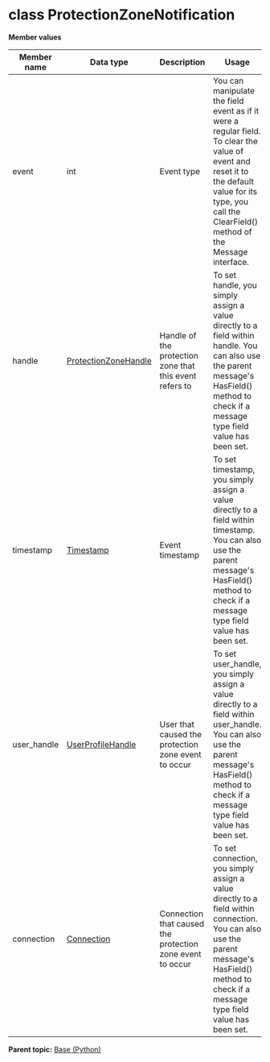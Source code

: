 # class ProtectionZoneNotification

 **Member values** 

|Member name|Data type|Description|Usage|
|-----------|---------|-----------|-----|
|event|int|Event type|You can manipulate the field event as if it were a regular field. To clear the value of event and reset it to the default value for its type, you call the ClearField\(\) method of the Message interface.|
|handle| [ProtectionZoneHandle](ProtectionZoneHandle.md#)|Handle of the protection zone that this event refers to|To set handle, you simply assign a value directly to a field within handle. You can also use the parent message's HasField\(\) method to check if a message type field value has been set.|
|timestamp| [Timestamp](../Common/Timestamp.md#)|Event timestamp|To set timestamp, you simply assign a value directly to a field within timestamp. You can also use the parent message's HasField\(\) method to check if a message type field value has been set.|
|user\_handle| [UserProfileHandle](../Common/UserProfileHandle.md#)|User that caused the protection zone event to occur|To set user\_handle, you simply assign a value directly to a field within user\_handle. You can also use the parent message's HasField\(\) method to check if a message type field value has been set.|
|connection| [Connection](../Common/Connection.md#)|Connection that caused the protection zone event to occur|To set connection, you simply assign a value directly to a field within connection. You can also use the parent message's HasField\(\) method to check if a message type field value has been set.|

**Parent topic:** [Base \(Python\)](../../summary_pages/Base.md)

